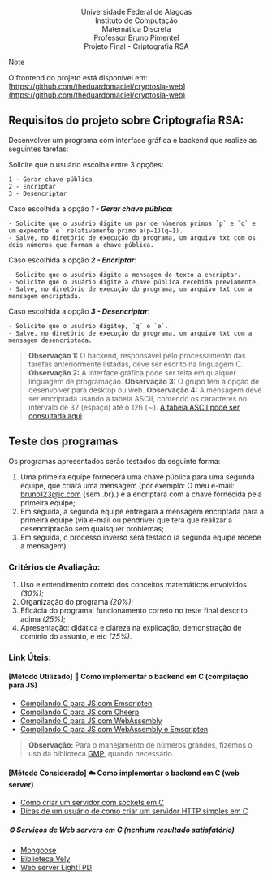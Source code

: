 <p align="center">
    Universidade Federal de Alagoas </br>
    Instituto de Computação </br>
    Matemática Discreta </br>
    Professor Bruno Pimentel </br>
    Projeto Final - Criptografia RSA </br>
</p>

> [!NOTE]
> O frontend do projeto está disponível em: [https://github.com/theduardomaciel/cryptosia-web](https://github.com/theduardomaciel/cryptosia-web)

## Requisitos do projeto sobre Criptografia RSA: 
Desenvolver um programa com interface gráfica e backend que realize as seguintes tarefas:

Solicite que o usuário escolha entre 3 opções: 

    1 - Gerar chave pública
    2 - Encriptar
    3 - Desencriptar

Caso escolhida a opção ***1 - Gerar chave pública***:

    - Solicite que o usuário digite um par de números primos `p` e `q` e um expoente `e` relativamente primo a(p−1)(q−1).
    - Salve, no diretório de execução do programa, um arquivo txt com os dois números que formam a chave pública.

Caso escolhida a opção ***2 - Encriptar***:

    - Solicite que o usuário digite a mensagem de texto a encriptar.
    - Solicite que o usuário digite a chave pública recebida previamente.
    - Salve, no diretório de execução do programa, um arquivo txt com a mensagem encriptada.

Caso escolhida a opção ***3 - Desencriptar***:

    - Solicite que o usuário digitep, `q` e `e`.
    - Salve, no diretório de execução do programa, um arquivo txt com a mensagem desencriptada.

> **Observação 1:** O backend, responsável pelo processamento das tarefas anteriormente listadas, deve ser escrito na linguagem C.
> **Observação 2:** A interface gráfica pode ser feita em qualquer linguagem de programação.
> **Observação 3:** O grupo tem a opção de desenvolver para desktop ou web.
> **Observação 4:** A mensagem deve ser encriptada usando a tabela ASCII, contendo os caracteres no intervalo de 32 (espaço) até o 126 (∼). [A tabela ASCII pode ser consultada aqui](https://www.ime.usp.br/~pf/algoritmos/apend/ascii.html).

## Teste dos programas

Os programas apresentados serão testados da seguinte forma:
1. Uma primeira equipe fornecerá uma chave pública para uma segunda equipe, que criará uma mensagem (por exemplo: O meu e-mail: bruno123@ic.com {sem .br}.) e a encriptará com a chave fornecida pela primeira equipe;
2. Em seguida, a segunda equipe entregará a mensagem encriptada para a primeira equipe (via e-mail ou pendrive) que terá que realizar a desencriptação sem quaisquer problemas;
3. Em seguida, o processo inverso será testado (a segunda equipe recebe a mensagem).

### Critérios de Avaliação:

1. Uso e entendimento correto dos conceitos matemáticos envolvidos _(30%)_;
2. Organização do programa _(20%)_;
3. Eficácia do programa: funcionamento correto no teste final descrito acima _(25%)_;
4. Apresentação: didática e clareza na explicação, demonstração de domínio do assunto, e etc _(25%)_.

### Link Úteis:

#### [Método Utilizado] 💽 Como implementar o backend em C (compilação para JS)
-   [Compilando C para JS com Emscripten](https://emscripten.org/docs/getting_started/downloads.html)
-   [Compilando C para JS com Cheerp](https://leaningtech.com/cheerp/)
-   [Compilando C para JS com WebAssembly](https://webassembly.org/getting-started/developers-guide/)
-   [Compilando C para JS com WebAssembly e Emscripten](https://developer.mozilla.org/en-US/docs/WebAssembly/C_to_wasm)

> **Observação:** Para o manejamento de números grandes, fizemos o uso da biblioteca [GMP](https://gmplib.org/), quando necessário.

#### [Método Considerado] ☁️ Como implementar o backend em C (web server)
-   [Como criar um servidor com sockets em C](https://beej.us/guide/bgnet/html/#system-calls-or-bust)
-   [Dicas de um usuário de como criar um servidor HTTP simples em C](https://stackoverflow.com/questions/176409/build-a-simple-http-server-in-c)

##### ⚙️ Serviços de Web servers em C (nenhum resultado satisfatório)
-   [Mongoose](https://mongoose.ws/)
-   [Biblioteca Vely](https://vely.dev/)
-   [Web server LightTPD](http://www.lighttpd.net/)
